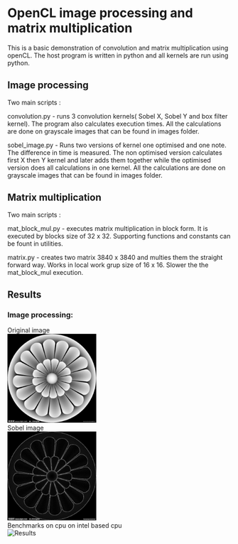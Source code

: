 # OpenCL image processing and matrix multiplication

This is a basic demonstration of convolution and matrix multiplication using openCL.
The host program is written in python and all kernels are run using python.


## Image processing

Two main scripts :

convolution.py - runs 3 convolution kernels( Sobel X, Sobel Y and box filter kernel).
The program also calculates execution times.
All the calculations are done on grayscale images that can be found in images folder.

sobel_image.py - Runs two versions of kernel one optimised and one note. The difference in time is
measured. The non optimised version calculates first X then Y kernel and later adds them together while
the optimised version does all calculations in one kernel.
All the calculations are done on grayscale images that can be found in images folder.


## Matrix multiplication

Two main scripts : 

mat_block_mul.py - executes matrix multiplication in block form. 
It is executed by blocks size of 32 x 32. 
Supporting functions and constants can be fount in utilities.
	
matrix.py - creates two matrix 3840 x 3840 and multies them the straight forward way. 
Works in local work grup size of 16 x 16. Slower the the mat_block_mul execution. 
	
## Results

### Image processing:
Original image  
<img src="https://github.com/vladimirjankov/OpenCL-image-processing-and-matrix-multiplication/blob/master/Image%20processing/images/grayscale.jpg?raw=true" alt="Grayscale image" width="200"/>  
Sobel image  
<img src="https://github.com/vladimirjankov/OpenCL-image-processing-and-matrix-multiplication/blob/master/Image%20processing/images/new_grayscale_sobel_kernel.png?raw=true" alt="Sobel grayscale image" width="200"/>  
Benchmarks on cpu on intel based cpu  
<img src="https://i.ibb.co/3FKTyRb/sobel-table.png" alt="Results"/>

